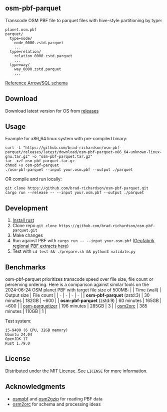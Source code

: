 ## osm-pbf-parquet
Transcode OSM PBF file to parquet files with hive-style partitioning by type:
```
planet.osm.pbf
parquet/
  type=node/
    node_0000.zstd.parquet
    ...
  type=relation/
    relation_0000.zstd.parquet
    ...
  type=way/
    way_0000.zstd.parquet
    ...
```
[Reference Arrow/SQL schema](https://github.com/brad-richardson/osm-pbf-parquet/blob/main/src/osm_arrow.rs)


## Download
Download latest version for OS from [releases](https://github.com/brad-richardson/osm-pbf-parquet/releases)


## Usage
Example for x86_64 linux system with pre-compiled binary:
```
curl -L "https://github.com/brad-richardson/osm-pbf-parquet/releases/latest/download/osm-pbf-parquet-x86_64-unknown-linux-gnu.tar.gz" -o "osm-pbf-parquet.tar.gz"
tar -xzf osm-pbf-parquet.tar.gz
chmod +x osm-pbf-parquet
./osm-pbf-parquet --input your.osm.pbf --output ./parquet
```

OR compile and run locally:
```
git clone https://github.com/brad-richardson/osm-pbf-parquet.git
cargo run --release -- --input your.osm.pbf --output ./parquet
```


## Development
1. [Install rust](https://www.rust-lang.org/tools/install)
2. Clone repo `git clone https://github.com/brad-richardson/osm-pbf-parquet.git`
3. Make changes
4. Run against PBF with `cargo run -- --input your.osm.pbf` ([Geofabrik regional PBF extracts here](https://download.geofabrik.de/))
5. Test with `cd test && ./prepare.sh && python3 validate.py`


## Benchmarks
osm-pbf-parquet prioritizes transcode speed over file size, file count or perserving ordering. Here is a comparison against similar tools on the 2024-06-24 OSM planet PBF with target file size of 500MB:
| | Time (wall) | Output size | File count |
| - | - | - | - |
| **osm-pbf-parquet** (zstd:3) | 30 minutes | 182GB | ~600 |
| **osm-pbf-parquet** (zstd:9) | 60 minutes | 165GB | ~600 |
| [osm-parquetizer](https://github.com/adrianulbona/osm-parquetizer) | 196 minutes | 285GB | 3 |
| [osm2orc](https://github.com/mojodna/osm2orc) | 385 minutes | 110GB | 1 |

Test system:
```
i5-9400 (6 CPU, 32GB memory)
Ubuntu 24.04
OpenJDK 17
Rust 1.79.0
```


## License
Distributed under the MIT License. See `LICENSE` for more information.

## Acknowledgments
* [osmpbf](https://github.com/b-r-u/osmpbf) and [osm2gzip](https://github.com/b-r-u/osm2gzip) for reading PBF data
* [osm2orc](https://github.com/mojodna/osm2orc) for schema and processing ideas
